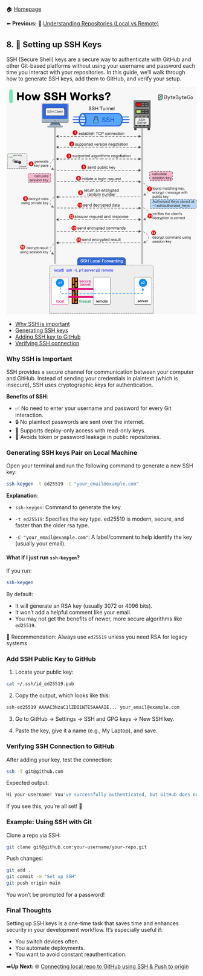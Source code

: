 🏠 [Homepage](../README.md)

⬅️ **Previous:** 📂 [Understanding Repositories (Local vs Remote)](./1-7-local-vs-remote-repo.md)

## 8. 🔐 Setting up SSH Keys
SSH (Secure Shell) keys are a secure way to authenticate with GitHub and other Git-based platforms without using your username and password each time you interact with your repositories. In this guide, we’ll walk through how to generate SSH keys, add them to GitHub, and verify your setup.

![ssh](../images/ssh.gif)
- [Why SSH is important](#why-ssh-is-important)
- [Generating SSH keys](#generating-ssh-keys-pair-on-local-machine)
- [Adding SSH key to GitHub](#add-ssh-public-key-to-github)
- [Verifying SSH connection](#verifying-ssh-connection-to-github)

### Why SSH is Important
SSH provides a secure channel for communication between your computer and GitHub. Instead of sending your credentials in plaintext (which is insecure), SSH uses cryptographic keys for authentication.

**Benefits of SSH**:
- ✅ No need to enter your username and password for every Git interaction.
- 🔒 No plaintext passwords are sent over the internet.
- 🔐 Supports deploy-only access with read-only keys.
- 🚫 Avoids token or password leakage in public repositories.

### Generating SSH keys Pair on Local Machine
Open your terminal and run the following command to generate a new SSH key:
```bash
ssh-keygen -t ed25519 -C "your_email@example.com"
```

**Explanation**:
- `ssh-keygen`: Command to generate the key.

- `-t ed25519`: Specifies the key type. ed25519 is modern, secure, and faster than the older rsa type.

- `-C "your_email@example.com"`: A label/comment to help identify the key (usually your email).

#### What if I just run `ssh-keygen`?

If you run:
```bash
ssh-keygen
```

By default:
- It will generate an RSA key (usually 3072 or 4096 bits).
- It won’t add a helpful comment like your email.
- You may not get the benefits of newer, more secure algorithms like `ed25519`.

📝 Recommendation: Always use `ed25519` unless you need RSA for legacy systems

### Add SSH Public Key to GitHub

1. Locate your public key:
```bash
cat ~/.ssh/id_ed25519.pub
```

2. Copy the output, which looks like this:

```bash
ssh-ed25519 AAAAC3NzaC1lZDI1NTE5AAAAIE... your_email@example.com
```
3. Go to GitHub → Settings → SSH and GPG keys → New SSH key.

4. Paste the key, give it a name (e.g., My Laptop), and save.

### Verifying SSH Connection to GitHub
After adding your key, test the connection:

```bash
ssh -T git@github.com
```

Expected output:

```bash
Hi your-username! You've successfully authenticated, but GitHub does not provide shell access.
```

If you see this, you’re all set! 🎉

### Example: Using SSH with Git
Clone a repo via SSH:

```bash
git clone git@github.com:your-username/your-repo.git
```

Push changes:

```bash
git add .
git commit -m "Set up SSH"
git push origin main
```

You won’t be prompted for a password!


### Final Thoughts
Setting up SSH keys is a one-time task that saves time and enhances security in your development workflow. It’s especially useful if:

- You switch devices often.
- You automate deployments.
- You want to avoid constant reauthentication.

➡️**Up Next:** 🌐 [Connecting local repo to GitHub using SSH & Push to origin](./1-9-connecting-local-repo-to-remote-push.md)